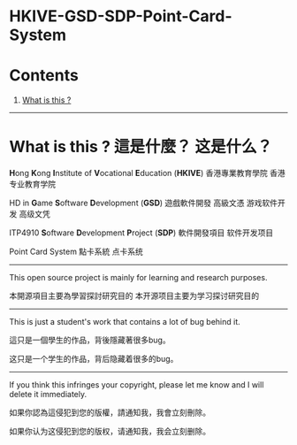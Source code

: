 # HKIVE-GSD-SDP-Point-Card-System

# Contents

1. [What is this ?](#what-is-this--這是什麼？-这是什么)

___

# What is this ? 這是什麼？ 这是什么？

**H**ong **K**ong **I**nstitute of **V**ocational **E**ducation (**HKIVE**)  香港專業教育學院  香港专业教育学院

HD in **G**ame **S**oftware **D**evelopment (**GSD**)  遊戲軟件開發 高級文憑  游戏软件开发 高级文凭

ITP4910 **S**oftware **D**evelopment **P**roject (**SDP**)  軟件開發項目  软件开发项目

Point Card System  點卡系統  点卡系统

___

This open source project is mainly for learning and research purposes.

本開源項目主要為學習探討研究目的  本开源项目主要为学习探讨研究目的

___

This is just a student's work that contains a lot of bug behind it.

這只是一個學生的作品，背後隱藏著很多bug。

这只是一个学生的作品，背后隐藏着很多的bug。

___

If you think this infringes your copyright, please let me know and I will delete it immediately.

如果你認為這侵犯到您的版權，請通知我，我會立刻刪除。

如果你认为这侵犯到您的版权，请通知我，我会立刻删除。


